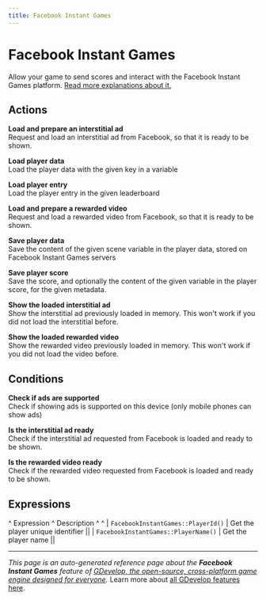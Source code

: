 ```yaml
---
title: Facebook Instant Games
---
```

# Facebook Instant Games

Allow your game to send scores and interact with the Facebook Instant Games platform. [Read more explanations about it.](https://wiki.gdevelop.io/gdevelop5/publishing/publishing-to-facebook-instant-games)

## Actions

**Load and prepare an interstitial ad**  
Request and load an interstitial ad from Facebook, so that it is ready to be shown.

**Load player data**  
Load the player data with the given key in a variable

**Load player entry**  
Load the player entry in the given leaderboard

**Load and prepare a rewarded video**  
Request and load a rewarded video from Facebook, so that it is ready to be shown.

**Save player data**  
Save the content of the given scene variable in the player data, stored on Facebook Instant Games servers

**Save player score**  
Save the score, and optionally the content of the given variable in the player score, for the given metadata.

**Show the loaded interstitial ad**  
Show the interstitial ad previously loaded in memory. This won't work if you did not load the interstitial before.

**Show the loaded rewarded video**  
Show the rewarded video previously loaded in memory. This won't work if you did not load the video before.

## Conditions

**Check if ads are supported**  
Check if showing ads is supported on this device (only mobile phones can show ads)

**Is the interstitial ad ready**  
Check if the interstitial ad requested from Facebook is loaded and ready to be shown.

**Is the rewarded video ready**  
Check if the rewarded video requested from Facebook is loaded and ready to be shown.

## Expressions

^ Expression ^ Description ^  ^
| `FacebookInstantGames::PlayerId()` | Get the player unique identifier ||
| `FacebookInstantGames::PlayerName()` | Get the player name ||

---
*This page is an auto-generated reference page about the **Facebook Instant Games** feature of [GDevelop, the open-source, cross-platform game engine designed for everyone](https://gdevelop.io/).* Learn more about [all GDevelop features here](/gdevelop5/all-features).